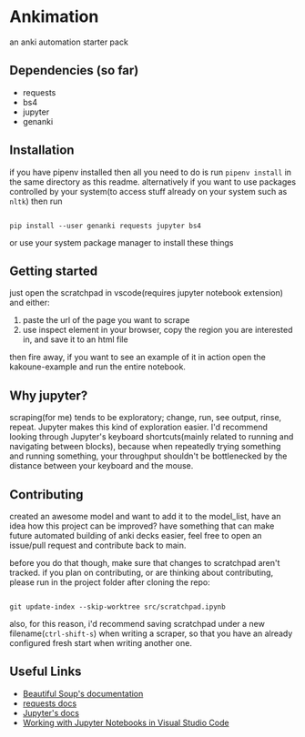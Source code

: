 # Ankimation

an anki automation starter pack

## Dependencies (so far)

- requests
- bs4
- jupyter
- genanki
## Installation

if you have pipenv installed then all you need to do is run `pipenv install` in the same directory as this readme. alternatively if you want to use packages controlled by your system(to access stuff already on your system such as `nltk`) then run

```

pip install --user genanki requests jupyter bs4

```
or use your system package manager to install these things
## Getting started
just open the scratchpad in vscode(requires jupyter notebook extension) and either:

1. paste the url of the page you want to scrape
2. use inspect element in your browser, copy the region you are interested in, and save it to an html file

then fire away, if you want to see an example of it in action open the kakoune-example and run the entire notebook.

## Why jupyter?

scraping(for me) tends to be exploratory; change, run, see output, rinse, repeat. Jupyter makes this kind of exploration easier. I'd recommend looking through Jupyter's keyboard shortcuts(mainly related to running and navigating between blocks), because when repeatedly trying something and running something, your throughput shouldn't be bottlenecked by the distance between your keyboard and the mouse.

## Contributing

created an awesome model and want to add it to the model_list, have an idea how this project can be improved? have something that can make future automated building of anki decks easier, feel free to open an issue/pull request and contribute back to main. 

before you do that though, make sure that changes to scratchpad aren't tracked. if you plan on contributing, or are thinking about contributing, please run in the project folder after cloning the repo:

```

git update-index --skip-worktree src/scratchpad.ipynb

``` 

also, for this reason, i'd recommend saving scratchpad under a new filename(`ctrl-shift-s`) when writing a scraper, so that you have an already configured fresh start when writing another one.

## Useful Links

- [Beautiful Soup's documentation](https://www.crummy.com/software/BeautifulSoup/bs4/doc/)
- [requests docs](https://requests.readthedocs.io/en/master/)
- [Jupyter's docs](https://jupyter.readthedocs.io/en/latest/)
- [Working with Jupyter Notebooks in Visual Studio Code](https://code.visualstudio.com/docs/python/jupyter-support)